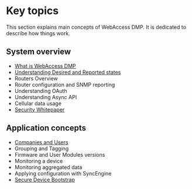# Key topics

This section explains main concepts of WebAccess DMP. It is dedicated to describe how things work.

## System overview
- [What is WebAccess DMP](/key-topics/what-is-webaccess-dmp.md)
- [Understanding Desired and Reported states](/key-topics/desired-reported-states.md)
- Routers Overview
- Router configuration and SNMP reporting
- Understanding OAuth
- Understanding Async API
- Cellular data usage
- [Security Whitepaper](/key-topics/security-whitepaper.md)

## Application concepts
- [Companies and Users](/key-topics/companies-and-users.md)
- Grouping and Tagging
- Firmware and User Modules versions
- Monitoring a device
- Monitoring aggregated data
- Applying configuration with SyncEngine
- [Secure Device Bootstrap](/key-topics/device-bootstrap.md)